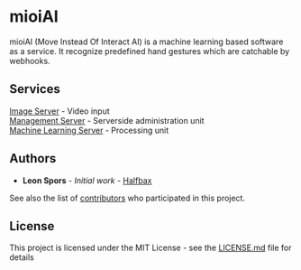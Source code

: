 # mioiAI
mioiAI (Move Instead Of Interact AI) is a machine learning based software as a service. It recognize predefined hand gestures which are catchable by webhooks.

## Services
[Image Server](imageServer/README.md) - Video input  
[Management Server](managementServer/README.md) - Serverside administration unit  
[Machine Learning Server](mlServer/README.md) - Processing unit 

## Authors
* **Leon Spors** - *Initial work* - [Halfbax](https://github.com/halfbax)

See also the list of [contributors](https://github.com/your/project/contributors) who participated in this project.

## License
This project is licensed under the MIT License - see the [LICENSE.md](LICENSE.md) file for details
